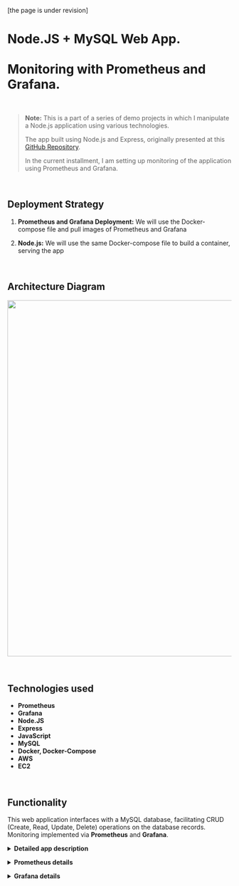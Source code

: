 [the page is under revision]

# Node.JS + MySQL Web App.<br><br>Monitoring with Prometheus and Grafana.

<br>

> **Note:** This is a part of a series of demo projects in which I manipulate a Node.js application using various technologies.<br>
>
> The app built using Node.js and Express, originally presented at this [GitHub Repository](https://github.com/otam-mato/nodejs_mysql_web_app_terraform.git).
>
> In the current installment, I am setting up monitoring of the application using Prometheus and Grafana.
<br>

## Deployment Strategy

1. **Prometheus and Grafana Deployment:**
   We will use the Docker-compose file and pull images of Prometheus and Grafana
   
2. **Node.js:**
   We will use the same Docker-compose file to build a container, serving the app

<br>

## Architecture Diagram

<p align="center">
  <img src="https://github.com/otam-mato/nodejs_mysql_web_app_prometheus_grafana/assets/113034133/ec57c7b7-187f-410c-8edf-63d7e7a8314f" width="800px"/>
</p>

<br>

## Technologies used
- **Prometheus**
- **Grafana**
- **Node.JS**
- **Express**
- **JavaScript**
- **MySQL**
- **Docker, Docker-Compose**
- **AWS**
- **EC2**
<br>

## Functionality

This web application interfaces with a MySQL database, facilitating CRUD (Create, Read, Update, Delete) operations on the database records. Monitoring implemented via **Prometheus** and **Grafana**.

**<details markdown=1><summary markdown="span">Detailed app description</summary>**

## Summary

The app sets up a web server for a supplier management system. It allows viewing, adding, updating, and deleting suppliers. 

#### **Dependencies and Modules**:
   - **express**: The framework that allows us to set up and run a web server.
   - **body-parser**: A tool that lets the server read and understand data sent in requests.
   - **cors**: Ensures the server can communicate with different web addresses or domains.
   - **mustache-express**: A template engine, letting the server display dynamic web pages using the Mustache format.
   - **serve-favicon**: Provides the small icon seen on browser tabs for the website.
   - **Custom Modules**: 
     - `supplier.controller`: Handles the logic for managing suppliers like fetching, adding, or updating their details.
     - `config.js`: Keeps the server's settings for connectind to the MySQL database.

#### **Configuration**:
   - The server starts on a port taken from a setting (like an environment variable) or uses `3000` as a default.

#### **Middleware**:
   - It's equipped to understand data in JSON format or when it's URL-encoded.
   - It can chat with web pages hosted elsewhere, thanks to CORS.
   - Mustache is the chosen format for web pages, with templates stored in a folder named `views`.
   - There's a public storage (`public`) for things like images or stylesheets, accessible by anyone visiting the site.
   - The site's tiny browser tab icon is fetched using `serve-favicon`.

#### **Routes (Webpage Endpoints)**:
   - **Home**: `GET /`: Serves the home page.
   - **Supplier Operations**: 
     - `GET /suppliers/`: Fetches and displays all suppliers.
     - `GET /supplier-add`: Serves a page to add a new supplier.
     - `POST /supplier-add`: Receives data to add a new supplier.
     - `GET /supplier-update/:id`: Serves a page to update details of a supplier using its ID.
     - `POST /supplier-update`: Receives updated data of a supplier.
     - `POST /supplier-remove/:id`: Removes a supplier using its ID.

#### **Starting Up**:
   - The server comes to life, starts listening for visits, and announces its awakening with a log message.

</details>

**<details markdown=1><summary markdown="span">Prometheus details</summary>**

</details>

**<details markdown=1><summary markdown="span">Grafana details</summary>**

</details>
